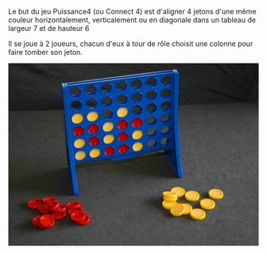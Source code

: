 
Le but du jeu Puissance4 (ou Connect 4) est d'aligner 4 jetons d'une même couleur horizontalement, verticalement ou en diagonale dans un tableau de largeur 7 et de hauteur 6

Il se joue à 2 joueurs, chacun d'eux à tour de rôle choisit une colonne pour faire tomber son jeton.

![Exemple de commercialisation du jeu](puissance_4.jpg)
